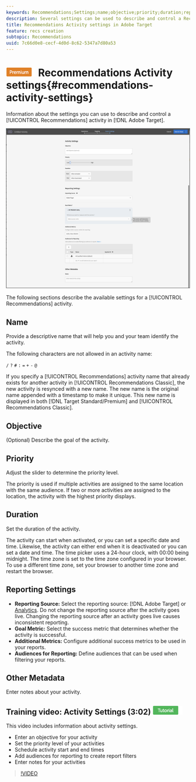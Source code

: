 ```yaml
---
keywords: Recommendations;Settings;name;objective;priority;duration;reporting settings;other metadata
description: Several settings can be used to describe and control a Recommendations activity in Adobe Target.
title: Recommendations Activity settings in Adobe Target
feature: recs creation
subtopic: Recommendations
uuid: 7c66d0e8-cecf-4d0d-8c62-5347a7d80a53
---
```


# ![PREMIUM](/help/assets/premium.png) Recommendations Activity settings{#recommendations-activity-settings}

Information about the settings you can use to describe and control a [!UICONTROL Recommendations] activity in [!DNL Adobe Target].

![Recommendations Goals & Settings page](/help/c-recommendations/t-create-recs-activity/assets/recs-settings.png)

The following sections describe the available settings for a [!UICONTROL Recommendations] activity.

## Name

Provide a descriptive name that will help you and your team identify the activity.

The following characters are not allowed in an activity name:

`/`
`?`
`#`
`:`
`=`
`+`
`-`
`@`

If you specify a [!UICONTROL Recommendations] activity name that already exists for another activity in [!UICONTROL Recommendations Classic], the new activity is resynced with a new name. The new name is the original name appended with a timestamp to make it unique. This new name is displayed in both [!DNL Target Standard/Premium] and [!UICONTROL Recommendations Classic].

## Objective

(Optional) Describe the goal of the activity.

## Priority

Adjust the slider to determine the priority level.

The priority is used if multiple activities are assigned to the same location with the same audience. If two or more activities are assigned to the location, the activity with the highest priority displays.

## Duration

Set the duration of the activity.

The activity can start when activated, or you can set a specific date and time. Likewise, the activity can either end when it is deactivated or you can set a date and time. The time picker uses a 24-hour clock, with 00:00 being midnight. The time zone is set to the time zone configured in your browser. To use a different time zone, set your browser to another time zone and restart the browser.

## Reporting Settings

* **Reporting Source:** Select the reporting source: [!DNL Adobe Target] or [Analytics](/help/c-integrating-target-with-mac/a4t/a4t.md). Do not change the reporting source after the activity goes live. Changing the reporting source after an activity goes live causes inconsistent reporting.
* **Goal Metric:** Select the success metric that determines whether the activity is successful.
* **Additional Metrics:** Configure additional success metrics to be used in your reports.
* **Audiences for Reporting:** Define audiences that can be used when filtering your reports.

## Other Metadata

Enter notes about your activity.

## Training video: Activity Settings (3:02) ![Tutorial badge](/help/assets/tutorial.png)

This video includes information about activity settings.

* Enter an objective for your activity 
* Set the priority level of your activities 
* Schedule activity start and end times 
* Add audiences for reporting to create report filters 
* Enter notes for your activities

>[!VIDEO](https://video.tv.adobe.com/v/17381)